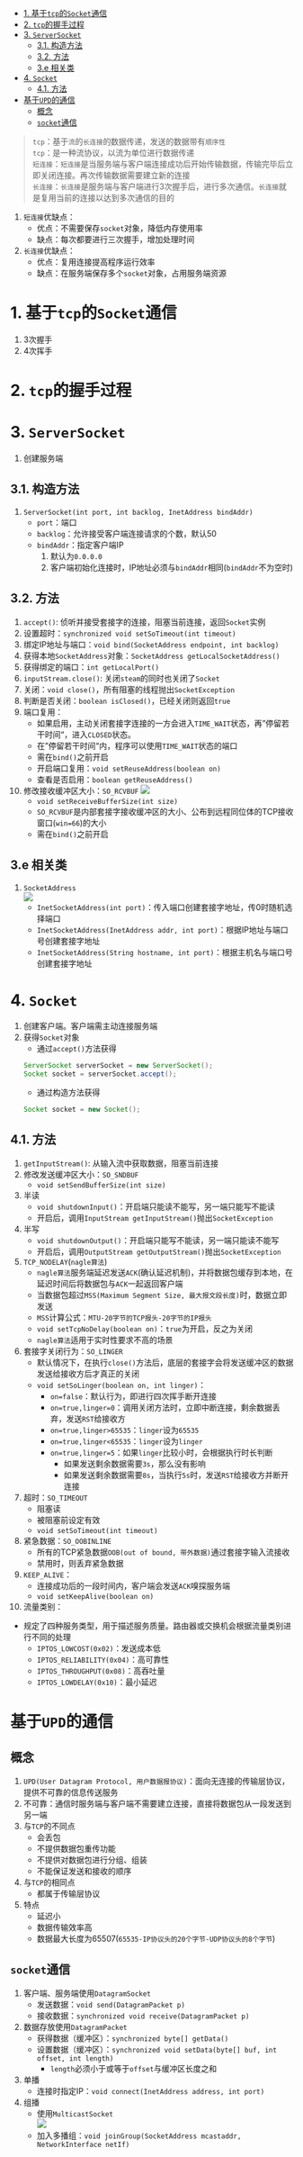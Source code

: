 - [1. 基于`tcp`的`Socket`通信](#1-基于tcp的socket通信)
- [2. `tcp`的握手过程](#2-tcp的握手过程)
- [3. `ServerSocket`](#3-serversocket)
  - [3.1. 构造方法](#31-构造方法)
  - [3.2. 方法](#32-方法)
  - [3.e 相关类](#3e-相关类)
- [4. `Socket`](#4-socket)
  - [4.1. 方法](#41-方法)
- [基于`UPD`的通信](#基于upd的通信)
  - [概念](#概念)
  - [`socket`通信](#socket通信)
> `tcp`：基于`流`的`长连接`的数据传递，发送的数据带有`顺序性`  
> `tcp`：是一种流协议，以流为单位进行数据传递  
> `短连接`：`短连接`是当服务端与客户端连接成功后开始传输数据，传输完毕后立即关闭连接。再次传输数据需要建立新的连接   
> `长连接`：`长连接`是服务端与客户端进行3次握手后，进行多次通信。`长连接`就是复用当前的连接以达到多次通信的目的  
1. `短连接`优缺点：
   * 优点：不需要保存`socket`对象，降低内存使用率
   * 缺点：每次都要进行三次握手，增加处理时间
2. `长连接`优缺点：
   * 优点：复用连接提高程序运行效率
   * 缺点：在服务端保存多个`socket`对象，占用服务端资源
# 1. 基于`tcp`的`Socket`通信
1. 3次握手
2. 4次挥手
# 2. `tcp`的握手过程
# 3. `ServerSocket`
1. 创建服务端
## 3.1. 构造方法
1. ```ServerSocket(int port, int backlog, InetAddress bindAddr)```
   * `port`：端口
   * `backlog`：允许接受客户端连接请求的个数，默认50
   * `bindAddr`：指定客户端IP
       1. 默认为`0.0.0.0`
       2. 客户端初始化连接时，IP地址必须与`bindAddr`相同(`bindAddr`不为空时)
## 3.2. 方法
1. `accept()`: 侦听并接受套接字的连接，阻塞当前连接，返回`Socket`实例
2. 设置超时：```synchronized void setSoTimeout(int timeout)```
2. 绑定IP地址与端口：```void bind(SocketAddress endpoint, int backlog)```
2. 获得本地`SocketAddress`对象：`SocketAddress getLocalSocketAddress()`
2. 获得绑定的端口：`int getLocalPort()`
2. `inputStream.close()`: 关闭`steam`的同时也关闭了`Socket`
2. 关闭：`void close()`，所有阻塞的线程抛出`SocketException`
2. 判断是否关闭：`boolean isClosed()`，已经关闭则返回`true`
2. 端口复用：
   * 如果启用，主动关闭套接字连接的一方会进入`TIME_WAIT`状态，再”停留若干时间“，进入`CLOSED`状态。
   * 在”停留若干时间“内，程序可以使用`TIME_WAIT`状态的端口
   * 需在`bind()`之前开启
   * 开启端口复用：`void setReuseAddress(boolean on)`
   * 查看是否启用：`boolean getReuseAddress()`
2. 修改接收缓冲区大小：`SO_RCVBUF`
![](./images/socket/win.png)
   * `void setReceiveBufferSize(int size)`
   * `SO_RCVBUF`是内部套接字接收缓冲区的大小、公布到远程同位体的TCP接收窗口(`win=66`)的大小
   * 需在`bind()`之前开启
## 3.e 相关类
1. `SocketAddress`  
![](./images/socket/SocketAddress.png)
   * ```InetSocketAddress(int port)```：传入端口创建套接字地址，传0时随机选择端口
   * ```InetSocketAddress(InetAddress addr, int port)```：根据IP地址与端口号创建套接字地址
   * ```InetSocketAddress(String hostname, int port)```：根据主机名与端口号创建套接字地址
# 4. `Socket`
1. 创建客户端。客户端需主动连接服务端
2. 获得`Socket`对象
   * 通过`accept()`方法获得
   ```java
   ServerSocket serverSocket = new ServerSocket();
   Socket socket = serverSocket.accept();
   ```
   * 通过构造方法获得
   ```java
   Socket socket = new Socket();
   ```
## 4.1. 方法
1. `getInputStream()`: 从输入流中获取数据，阻塞当前连接
2. 修改发送缓冲区大小：`SO_SNDBUF`
   * `void setSendBufferSize(int size)`
3. 半读
   * `void shutdownInput()`：开启端只能读不能写，另一端只能写不能读
   * 开启后，调用`InputStream getInputStream()`抛出`SocketException`
4. 半写
   * `void shutdownOutput()`：开启端只能写不能读，另一端只能读不能写
   * 开启后，调用`OutputStream getOutputStream()`抛出`SocketException`
5. `TCP_NODELAY`(`nagle算法`)
   * `nagle算法`服务端延迟发送`ACK`(确认延迟机制)，并将数据包缓存到本地，在延迟时间后将数据包与`ACK`一起返回客户端
   * 当数据包超过`MSS(Maximum Segment Size, 最大报文段长度)`时，数据立即发送
   * `MSS`计算公式：`MTU-20字节的TCP报头-20字节的IP报头`
   * `void setTcpNoDelay(boolean on)`：`true`为开启，反之为关闭
   * `nagle算法`适用于实时性要求不高的场景
6. 套接字关闭行为：`SO_LINGER`
   * 默认情况下，在执行`close()`方法后，底层的套接字会将发送缓冲区的数据发送给接收方后才真正的关闭
   * `void setSoLinger(boolean on, int linger)`：
     * `on=false`：默认行为，即进行四次挥手断开连接
     * `on=true,linger=0`：调用关闭方法时，立即中断连接，剩余数据丢弃，发送`RST`给接收方
     * `on=true,linger>65535`：`linger`设为`65535`
     * `on=true,linger<65535`：`linger`设为`linger`
     * `on=true,linger=5`：如果`linger`比较小时，会根据执行时长判断
       * 如果发送剩余数据需要`3s`，那么没有影响
       * 如果发送剩余数据需要`8s`，当执行`5s`时，发送`RST`给接收方并断开连接
7. 超时：`SO_TIMEOUT`
   * 阻塞读
   * 被阻塞前设定有效
   * `void setSoTimeout(int timeout)`
8. 紧急数据：`SO_OOBINLINE`
   * 所有的TCP紧急数据`OOB(out of bound, 带外数据)`通过套接字输入流接收
   * 禁用时，则丢弃紧急数据
9. `KEEP_ALIVE`：
   * 连接成功后的一段时间内，客户端会发送`ACK`嗅探服务端
   * `void setKeepAlive(boolean on)` 
10. 流量类别：
   * 规定了四种服务类型，用于描述服务质量。路由器或交换机会根据流量类别进行不同的处理
     * `IPTOS_LOWCOST(0x02)`：发送成本低       
     * `IPTOS_RELIABILITY(0x04)`：高可靠性       
     * `IPTOS_THROUGHPUT(0x08)`：高吞吐量
     * `IPTOS_LOWDELAY(0x10)`：最小延迟
# 基于`UPD`的通信
## 概念
1. `UPD(User Datagram Protocol, 用户数据报协议)`：面向无连接的传输层协议，提供不可靠的信息传送服务
2. 不可靠：通信时服务端与客户端不需要建立连接，直接将数据包从一段发送到另一端
3. 与`TCP`的不同点
   * 会丢包
   * 不提供数据包重传功能
   * 不提供对数据包进行分组、组装
   * 不能保证发送和接收的顺序
4. 与`TCP`的相同点
   * 都属于传输层协议   
4. 特点
   * 延迟小
   * 数据传输效率高
   * 数据最大长度为65507(`65535-IP协议头的20个字节-UDP协议头的8个字节`)
## `socket`通信
1. 客户端、服务端使用`DatagramSocket`
   * 发送数据：`void send(DatagramPacket p)`
   * 接收数据：`synchronized void receive(DatagramPacket p)`
2. 数据存放使用`DatagramPacket`
   * 获得数据（缓冲区）：`synchronized byte[] getData()`
   * 设置数据（缓冲区）：`synchronized void setData(byte[] buf, int offset, int length)`
     * `length`必须小于或等于`offset`与缓冲区长度之和
3. 单播
   * 连接时指定IP：`void connect(InetAddress address, int port)`
4. 组播
   * 使用`MulticastSocket`  
   ![](./images/socket/MulticastSocket.png)
   * 加入多播组：`void joinGroup(SocketAddress mcastaddr, NetworkInterface netIf)`
